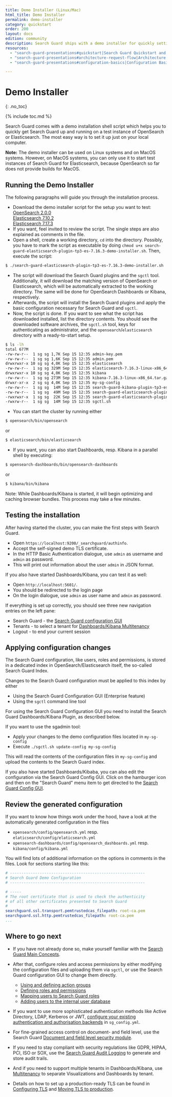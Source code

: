 ```yaml
---
title: Demo Installer (Linux/Mac)
html_title: Demo Installer
permalink: demo-installer
category: quickstart
order: 200
layout: docs
edition: community
description: Search Guard ships with a demo installer for quickly setting up a working configuration. Use it for PoCs or checking out our features. 
resources:
  - "search-guard-presentations#quickstart|Search Guard Quickstart and First Steps (presentation)"
  - "search-guard-presentations#architecture-request-flow|Architecture and Request Flow (presentation)"
  - "search-guard-presentations#configuration-basics|Configuration Basics (presentation)"

---
```


<!--- Copyright 2020 floragunn GmbH -->

# Demo Installer 
{: .no_toc}

{% include toc.md %}

Search Guard comes with a demo installation shell script which helps you to quickly get Search Guard up and running on a test instance of OpenSearch or Elasticsearch. The most easy way is to set it up just on your local computer.

**Note:** The demo installer can be used on Linux systems and on MacOS systems. However, on MacOS systems, you can only use it to start test instances of Search Guard for Elasticsearch, because OpenSearch so far does not provide builds for MacOS.

## Running the Demo Installer

The following paragraphs will guide you through the installation process.

- Download the demo installer script for the setup you want to test:<br>[OpenSearch 2.0.0](https://maven.search-guard.com//search-guard-flx-release/com/floragunn/search-guard-flx-opensearch-plugin/1.0.0-beta-2-os-1.3.2/search-guard-flx-opensearch-plugin-1.0.0-beta-2-os-1.3.2-demo-installer.sh)<br>[Elasticsearch 7.10.2](https://maven.search-guard.com//search-guard-flx-release/com/floragunn/search-guard-flx-elasticsearch-plugin/1.0.0-beta-2-es-7.10.2/search-guard-flx-elasticsearch-plugin-1.0.0-beta-2-es-7.10.2-demo-installer.sh)<br>[Elasticsearch 7.17.3](https://maven.search-guard.com//search-guard-flx-release/com/floragunn/search-guard-flx-elasticsearch-plugin/1.0.0-beta-2-es-7.17.3/search-guard-flx-elasticsearch-plugin-1.0.0-beta-2-es-7.17.3-demo-installer.sh)
- If you want, feel invited to review the script. The single steps are also explained as comments in the file.
- Open a shell, create a working directory, `cd` into the directory. Possibly, you have to mark the script as executable by doing `chmod u+x search-guard-elasticsearch-plugin-tp3-es-7.16.3-demo-installer.sh`. Then, execute the script:

```bash
$ ./search-guard-elasticsearch-plugin-tp3-es-7.16.3-demo-installer.sh
```

- The script will download the Search Guard plugins and the `sgctl` tool. Additionally, it will download the matching version of OpenSearch or Elasticsearch, which will be automatically extracted to the working directory. The same will be done for OpenSearch Dashboards or Kibana, respectively.
- Afterwards, the script will install the Search Guard plugins and apply the basic configuration necessary for Search Guard and `sgctl`.
- Now, the script is done. If you want to see what the script has downloaded installed, list the directory contents. You should see the downloaded software archives, the `sgctl.sh` tool, keys for authenticating as administrator, and the `opensearch`/`elasticsearch` directory with a ready-to-start setup.

```bash
$ ls -lh
total 677M
-rw-rw-r--  1 sg sg 1,7K Sep 15 12:35 admin-key.pem
-rw-rw-r--  1 sg sg 1,6K Sep 15 12:35 admin.pem
drwxrwxr-x 10 sg sg 4,0K Sep 15 12:35 elasticsearch
-rw-rw-r--  1 sg sg 329M Sep 15 12:35 elasticsearch-7.16.3-linux-x86_64.tar.gz
drwxrwxr-x 10 sg sg 4,0K Sep 15 12:35 kibana
-rw-rw-r--  1 sg sg 273M Sep 15 12:35 kibana-7.16.3-linux-x86_64.tar.gz
drwxr-xr-x  2 sg sg 4,0K Sep 15 12:35 my-sg-config
-rw-rw-r--  1 sg sg  14M Sep 15 12:35 search-guard-kibana-plugin-tp3-es-7.16.3.zip
-rw-rw-r--  1 sg sg  49M Sep 15 12:35 search-guard-elasticsearch-plugin-tp3-es-7.16.3.zip
-rwxrwxr-x  1 sg sg  22K Sep 15 12:35 search-guard-elasticsearch-plugin-tp3-es-7.16.3-demo-installer.sh
-rwxrw-r--  1 sg sg  14M Sep 15 12:35 sgctl.sh
```



- You can start the cluster by running either

```bash
$ opensearch/bin/opensearch
```

or

```bash
$ elasticsearch/bin/elasticsearch
```

- If you want, you can also start Dashboards, resp. Kibana in a parallel shell by executing:

```bash
$ opensearch-dashboards/bin/opensearch-dashboards
```

or

```bash
$ kibana/bin/kibana
```

Note: While Dashboards/Kibana is started, it will begin optimizing and caching browser bundles. This process may take a few minutes. 

## Testing the installation

After having started the cluster, you can make the first steps with Search Guard.

* Open ``https://localhost:9200/_searchguard/authinfo``.
* Accept the self-signed demo TLS certificate.
* In the HTTP Basic Authentication dialogue, use ``admin`` as username and ``admin`` as password.
* This will print out information about the user ``admin`` in JSON format.

If you also have started Dashboards/Kibana, you can test it as well:

* Open `http://localhost:5601/`.
* You should be redirected to the login page
* On the login dialogue, use `admin` as user name and `admin` as password.

If everything is set up correctly, you should see three new navigation entries on the left pane:

* Search Guard - the [Search Guard configuration GUI](../_docs_configuration_changes/configuration_config_gui.md)
* Tenants - to select a tenant for [Dashboards/Kibana Multitenancy](../_docs_kibana/kibana_multitenancy.md)
* Logout - to end your current session

## Applying configuration changes

The Search Guard configuration, like users, roles and permissions, is stored in a dedicated index in OpenSearch/Elasticsearch itself, the so-called Search Guard Index. 

Changes to the Search Guard configuration must be applied to this index by either

* Using the Search Guard Configuration GUI (Enterprise feature)
* Using the `sgctl` command line tool

For using the Search Guard Configuration GUI you need to install the Search Guard Dashboards/Kibana Plugin, as described below. 

If you want to use the sgadmin tool:

* Apply your changes to the demo configuration files located in `my-sg-config`
* Execute `./sgctl.sh update-config my-sg-config`

This will read the contents of the configuration files in `my-sg-config` and upload the contents to the Search Guard index. 

If you also have started Dashboards/Kibaba, you can also edit the configuration via the Search Guard Config GUI. Click on the hamburger icon and then on the "Search Guard" menu item to get directed to the [Search Guard Config GUI](../_docs_configuration_changes/configuration_config_gui.md).

## Review the generated configuration

If you want to know how things work under the hood, have a look at the automatically generated configuration in the files 

- `opensearch/config/opensearch.yml` resp.  `elaticsearch/config/elaticsearch.yml`
- `opensearch-dashboards/config/opensearch_dashboards.yml` resp.  `kibana/config/kibana.yml`


You will find lots of additional information on the options in comments in the files. Look for sections starting like this:

```yaml
# -----------------------------------------------------------
# Search Guard Demo Configuration
# -----------------------------------------------------------

# -----
# The root certificate that is used to check the authenticity
# of all other certificates presented to Search Guard
#
searchguard.ssl.transport.pemtrustedcas_filepath: root-ca.pem
searchguard.ssl.http.pemtrustedcas_filepath: root-ca.pem
...
```



## Where to go next

- If you have not already done so, make yourself familiar with the [Search Guard Main Concepts](../_docs_introduction/main_concepts.md). 
- After that, configure roles and access permissions by either modifying the configuration files and uploading them via `sgctl`, or use the Search Guard configuration GUI to change them directly. 
  - [Using and defining action groups](../_docs_roles_permissions/configuration_action_groups.md)
  - [Defining roles and permissions](../_docs_roles_permissions/configuration_roles_permissions.md)
  - [Mapping users to Search Guard roles](../_docs_roles_permissions/configuration_roles_mapping.md)
  - [Adding users to the internal user database](../_docs_roles_permissions/configuration_internalusers.md)
  
- If you want to use more sophisticated authentication methods like Active Directory, LDAP, Kerberos or JWT, [configure your existing authentication and authorisation backends](../_docs_auth_auth/auth_auth_configuration.md) in `sg_config.yml`.
- For fine-grained access control on document- and field level, use the Search Guard [Document and field level security module](../_docs_dls_fls/dlsfls_dls.md).
- If you need to stay compliant with security regulations like GDPR, HIPAA, PCI, ISO or SOX, use the [Search Guard Audit Logging](../_docs_audit_logging/auditlogging.md) to generate and store audit trails.
- And if you need to support multiple tenants in Dashboards/Kibana, use [Multitenancy](../_docs_kibana/kibana_multitenancy.md) to separate Visualizations and Dashboards by tenant.
- Details on how to set up a production-ready TLS can be found in [Configuring TLS](../_docs_tls/tls_configuration.md) and [Moving TLS to production](../_docs_tls/tls_certificates_production.md).